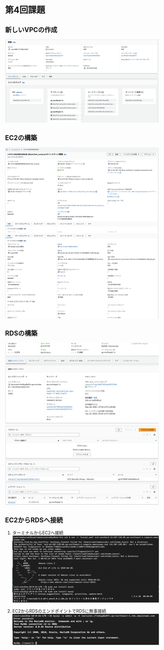 # 第4回課題

## 新しいVPCの作成
![image1](images04/VPC.png)

## EC2の構築
![image2](images04/EC2_1.png)
![image3](images04/EC2_2.png)

## RDSの構築
![image5](images04/RDS_4.png)
![image6](images04/RDS_3.png)

## EC2からRDSへ接続

1. ターミナルからEC2へ接続
![image7](images04/EC2へ接続.png)

2. EC2からRDSのエンドポイントでRDSに無事接続
![image8](images04/RDS接続.png)

